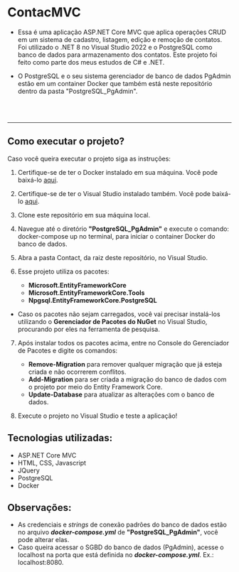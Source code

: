 # ContacMVC

- Essa é uma aplicação ASP.NET Core MVC que aplica operações CRUD em um sistema de cadastro, listagem, edição e remoção de contatos. Foi utilizado o .NET 8 no Visual Studio 2022 e o PostgreSQL como banco de dados para armazenamento dos contatos. Este projeto foi feito como parte dos meus estudos de C# e .NET.

- O PostgreSQL e o seu sistema gerenciador de banco de dados PgAdmin estão em um container Docker que também está neste repositório dentro da pasta "PostgreSQL_PgAdmin".
<br>
<br>

___
##  Como executar o projeto?
Caso você queira executar o projeto siga as instruções:
1. Certifique-se de ter o Docker instalado em sua máquina. Você pode baixá-lo [aqui](https://www.docker.com/get-started).

2. Certifique-se de ter o Visual Studio instalado também. Você pode baixá-lo [aqui](https://visualstudio.microsoft.com/pt-br/downloads/).

3. Clone este repositório em sua máquina local.

4. Navegue até o diretório **"PostgreSQL_PgAdmin"** e execute o comando: docker-compose up no terminal, para iniciar o container Docker do banco de dados.

5. Abra a pasta Contact, da raiz deste repositório, no Visual Studio.

6. Esse projeto utiliza os pacotes:
   - **Microsoft.EntityFrameworkCore**
   - **Microsoft.EntityFrameworkCore.Tools**
   - **Npgsql.EntityFrameworkCore.PostgreSQL**
- Caso os pacotes não sejam carregados, você vai precisar instalá-los utilizando o **Gerenciador de Pacotes do NuGet** no Visual Studio, procurando por eles na ferramenta de pesquisa.

7. Após instalar todos os pacotes acima, entre no Console do Gerenciador de Pacotes e digite os comandos: 
   - **Remove-Migration** para remover qualquer migração que já esteja criada e não ocorrerem conflitos.
   - **Add-Migration** para ser criada a migração do banco de dados com o projeto por meio do Entity Framework Core.
   -  **Update-Database** para atualizar as alterações com o banco de dados.
  
8. Execute o projeto no Visual Studio e teste a aplicação!

## Tecnologias utilizadas:
- ASP.NET Core MVC
- HTML, CSS, Javascript
- JQuery
- PostgreSQL
- Docker

## Observações:
-   As credenciais e *strings* de conexão padrões do banco de dados estão no arquivo _**docker-compose.yml**_ de **"PostgreSQL_PgAdmin"**, você pode alterar elas.
-   Caso queira acessar o SGBD do banco de dados (PgAdmin), acesse o localhost na porta que está definida no _**docker-compose.yml**_. Ex.: localhost:8080.